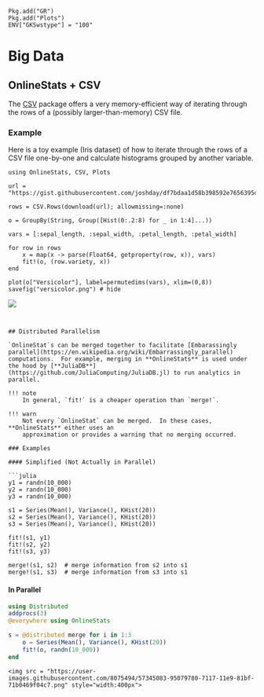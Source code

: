 ```@setup bigdata
Pkg.add("GR")
Pkg.add("Plots")
ENV["GKSwstype"] = "100"
```

# Big Data

## OnlineStats + CSV

The [CSV](https://github.com/JuliaData/CSV.jl) package offers a very memory-efficient way of iterating
through the rows of a (possibly larger-than-memory) CSV file.

### Example

Here is a toy example (Iris dataset) of how to iterate through the rows of a CSV file one-by-one
and calculate histograms grouped by another variable.

```@example bigdata
using OnlineStats, CSV, Plots

url = "https://gist.githubusercontent.com/joshday/df7bdaa1d58b398592e7656395de6335/raw/5a1c83f498f8ca7e25ff2372340e44b3389be9b1/iris.csv"

rows = CSV.Rows(download(url); allowmissing=:none)

o = GroupBy(String, Group([Hist(0:.2:8) for _ in 1:4]...))

vars = [:sepal_length, :sepal_width, :petal_length, :petal_width]

for row in rows
    x = map(x -> parse(Float64, getproperty(row, x)), vars)
    fit!(o, (row.variety, x))
end

plot(o["Versicolor"], label=permutedims(vars), xlim=(0,8))
savefig("versicolor.png") # hide
```

![](versicolor.png)
```


## Distributed Parallelism

`OnlineStat`s can be merged together to facilitate [Embarassingly parallel](https://en.wikipedia.org/wiki/Embarrassingly_parallel) computations.  For example, merging in **OnlineStats** is used under the hood by [**JuliaDB**](https://github.com/JuliaComputing/JuliaDB.jl) to run analytics in parallel.

!!! note
    In general, `fit!` is a cheaper operation than `merge!`.

!!! warn
    Not every `OnlineStat` can be merged.  In these cases, **OnlineStats** either uses an
    approximation or provides a warning that no merging occurred.

### Examples

#### Simplified (Not Actually in Parallel)

```julia
y1 = randn(10_000)
y2 = randn(10_000)
y3 = randn(10_000)

s1 = Series(Mean(), Variance(), KHist(20))
s2 = Series(Mean(), Variance(), KHist(20))
s3 = Series(Mean(), Variance(), KHist(20))

fit!(s1, y1)
fit!(s2, y2)
fit!(s3, y3)

merge!(s1, s2)  # merge information from s2 into s1
merge!(s1, s3)  # merge information from s3 into s1
```

#### In Parallel

```julia
using Distributed
addprocs(3)
@everywhere using OnlineStats

s = @distributed merge for i in 1:3
    o = Series(Mean(), Variance(), KHist(20))
    fit!(o, randn(10_000))
end
```

```@raw html
<img src = "https://user-images.githubusercontent.com/8075494/57345083-95079780-7117-11e9-81bf-71b0469f04c7.png" style="width:400px">
```